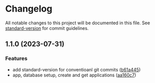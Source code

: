 # Changelog

All notable changes to this project will be documented in this file. See [standard-version](https://github.com/conventional-changelog/standard-version) for commit guidelines.

## 1.1.0 (2023-07-31)


### Features

* add standard-version for conventioanl git commits ([b61a445](https://github.com/Hijazi313/Multi-tenanted-role-based-access-api/commit/b61a445306a2c0e9c63bd4a3bb0606c3676b9e99))
* app, database setup,  create and get applications ([aa160c7](https://github.com/Hijazi313/Multi-tenanted-role-based-access-api/commit/aa160c7312034a07440c7f1388b909b92bb0a496))
